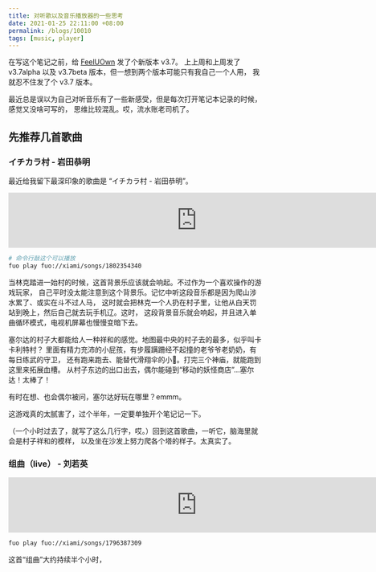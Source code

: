 ```yaml
---
title: 对听歌以及音乐播放器的一些思考
date: 2021-01-25 22:11:00 +08:00
permalink: /blogs/10010
tags: [music, player]
---
```


在写这个笔记之前，给 [FeelUOwn](https://github.com/feeluown/FeelUOwn) 发了个新版本 v3.7。
上上周和上周发了 v3.7alpha 以及 v3.7beta 版本，但一想到两个版本可能只有我自己一个人用，
我就忍不住发了个 v3.7 版本。

最近总是误以为自己对听音乐有了一些新感受，但是每次打开笔记本记录的时候，感觉又没啥可写的，
思维比较混乱。哎，流水账老司机了。

## 先推荐几首歌曲

### イチカラ村 - 岩田恭明
最近给我留下最深印象的歌曲是 “イチカラ村 - 岩田恭明”。

<iframe frameborder="no" border="0" marginwidth="0" marginheight="0" width="750" height="110" loading="lazy" sandbox="allow-popups allow-scripts allow-same-origin" src="https://www.xiami.com/webapp/embed-player?autoPlay=1&id=1802354340"></iframe>

```sh
# 命令行敲这个可以播放
fuo play fuo://xiami/songs/1802354340
```

当林克踏进一始村的时候，这首背景乐应该就会响起。不过作为一个喜欢操作的游戏玩家，
自己平时没太能注意到这个背景乐。记忆中听这段音乐都是因为爬山涉水累了、或实在斗不过人马，
这时就会把林克一个人扔在村子里，让他从白天罚站到晚上，然后自己就去玩手机辽。这时，
这段背景音乐就会响起，并且进入单曲循环模式，电视机屏幕也慢慢变暗下去。

塞尔达的村子大都能给人一种祥和的感觉。地图最中央的村子去的最多，似乎叫卡卡利特村？
里面有精力充沛的小屁孩，有步履蹒跚经不起撞的老爷爷老奶奶，有每日练武的守卫，
还有跑来跑去、能替代滑翔伞的小🐓。打完三个神庙，就能跑到这里来拓展血槽。
从村子东边的出口出去，偶尔能碰到“移动的妖怪商店”...塞尔达！太棒了！

有时在想、也会偶尔被问，塞尔达好玩在哪里？emmm。

这游戏真的太腻害了，过个半年，一定要单独开个笔记记一下。

（一个小时过去了，就写了这么几行字，哎。）回到这首歌曲，一听它，脑海里就会是村子祥和的模样，
以及坐在沙发上努力爬各个塔的样子。太真实了。

### 组曲（live） - 刘若英

<iframe frameborder="no" border="0" marginwidth="0" marginheight="0" width="750" height="110" loading="lazy" sandbox="allow-popups allow-scripts allow-same-origin" src="https://www.xiami.com/webapp/embed-player?autoPlay=1&id=1796387309"></iframe>

```sh
fuo play fuo://xiami/songs/1796387309
```

这首“组曲”大约持续半个小时，
